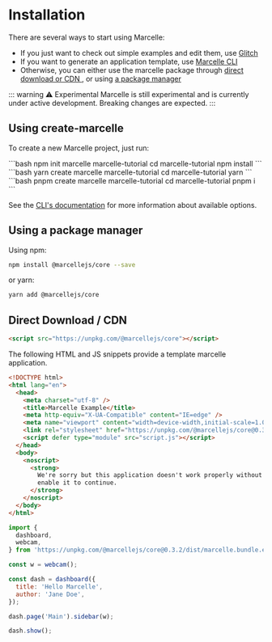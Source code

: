 # Installation

There are several ways to start using Marcelle:

- If you just want to check out simple examples and edit them, use [Glitch](https://glitch.com/@marcelle.crew/marcelle-examples)
- If you want to generate an application template, use [Marcelle CLI](#using-marcelle-cli)
- Otherwise, you can either use the marcelle package through [direct download or CDN ](#direct-download-cdn), or using [a package manager](#using-a-package-manager)

::: warning ⚠️ Experimental
Marcelle is still experimental and is currently under active development. Breaking changes are expected.
:::

## Using create-marcelle

To create a new Marcelle project, just run:

<code-group>
<code-block title="npm">
```bash
npm init marcelle marcelle-tutorial
cd marcelle-tutorial
npm install
```
</code-block>

<code-block title="yarn">
```bash
yarn create marcelle marcelle-tutorial
cd marcelle-tutorial
yarn
```
</code-block>

<code-block title="pnpm">
```bash
pnpm create marcelle marcelle-tutorial
cd marcelle-tutorial
pnpm i
```
</code-block>
</code-group>

See the [CLI's documentation](/cli.html) for more information about available options.

## Using a package manager

Using npm:

```bash
npm install @marcellejs/core --save
```

or yarn:

```bash
yarn add @marcellejs/core
```

## Direct Download / CDN

```html
<script src="https://unpkg.com/@marcellejs/core"></script>
```

The following HTML and JS snippets provide a template marcelle application.

```html
<!DOCTYPE html>
<html lang="en">
  <head>
    <meta charset="utf-8" />
    <title>Marcelle Example</title>
    <meta http-equiv="X-UA-Compatible" content="IE=edge" />
    <meta name="viewport" content="width=device-width,initial-scale=1.0" />
    <link rel="stylesheet" href="https://unpkg.com/@marcellejs/core@0.3.2/dist/marcelle.css" />
    <script defer type="module" src="script.js"></script>
  </head>
  <body>
    <noscript>
      <strong>
        We're sorry but this application doesn't work properly without JavaScript enabled. Please
        enable it to continue.
      </strong>
    </noscript>
  </body>
</html>
```

```js
import {
  dashboard,
  webcam,
} from 'https://unpkg.com/@marcellejs/core@0.3.2/dist/marcelle.bundle.esm.js';

const w = webcam();

const dash = dashboard({
  title: 'Hello Marcelle',
  author: 'Jane Doe',
});

dash.page('Main').sidebar(w);

dash.show();
```
